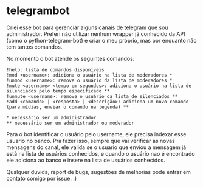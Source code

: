 # telegrambot

Criei esse bot para gerenciar alguns canais de telegram que sou administrador. Preferi não utilizar nenhum wrapper já conhecido da API (como o python-telegram-bot) e criar o meu próprio, mas por enquanto não tem tantos comandos.

No momento o bot atende os seguintes comandos:
```
!help: lista de comandos disponíveis
!mod <username>: adiciona o usuário na lista de moderadores *
!unmod <username>: remove o usuário da lista de moderadores *
!mute <username> <tempo em segundos>: adiciona o usuário na lista de silenciados pelo tempo especificado **
!unmute <username>: remove o usuário da lista de silenciados **
!add <comando> | <resposta> | <descrição>: adiciona um novo comando (para mídias, enviar o comando na legenda) **

* necessário ser um administrador
** necessário ser um administrador ou moderador
```
Para o bot identificar o usuário pelo username, ele precisa indexar esse usuario no banco. Pra fazer isso, sempre que vai verificar as novas mensagens do canal, ele valida se o usuario que enviou a mensagem já está na lista de usuários conhecidos, e quando o usuário nao é encontrado ele adiciona ao banco e insere na lista de usuários conhecidos.

Qualquer duvida, report de bugs, sugestões de melhorias pode entrar em contato comigo por issue. :)




